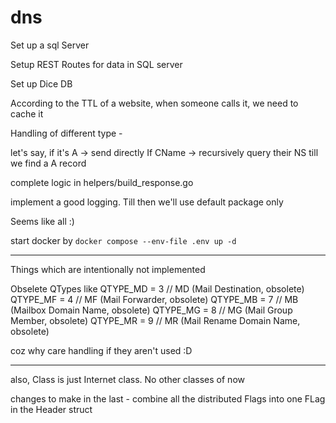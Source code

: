# dns

Set up a sql Server

Setup REST Routes for data in SQL server

Set up Dice DB

According to the TTL of a website, when someone calls it, we need to cache it

Handling of different type -

let's say, if it's A -> send directly
If CName -> recursively query their NS till we find a A record

complete logic in helpers/build_response.go

implement a good logging. Till then we'll use default package only

Seems like all :)

start docker by
`docker compose --env-file .env up -d`

---

Things which are intentionally not implemented

Obselete QTypes like
QTYPE_MD = 3 // MD (Mail Destination, obsolete)
QTYPE_MF = 4 // MF (Mail Forwarder, obsolete)
QTYPE_MB = 7 // MB (Mailbox Domain Name, obsolete)
QTYPE_MG = 8 // MG (Mail Group Member, obsolete)
QTYPE_MR = 9 // MR (Mail Rename Domain Name, obsolete)

coz why care handling if they aren't used :D

---

also, Class is just Internet class. No other classes of now


changes to make in the last - 
combine all the distributed Flags into one FLag in the Header struct